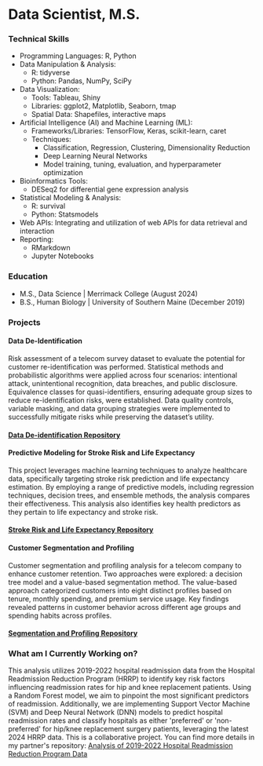 # Data Scientist, M.S.

### Technical Skills
* Programming Languages: R, Python
* Data Manipulation & Analysis:
  * R: tidyverse
  * Python: Pandas, NumPy, SciPy
* Data Visualization:
  * Tools: Tableau, Shiny
  * Libraries: ggplot2, Matplotlib, Seaborn, tmap
  * Spatial Data: Shapefiles, interactive maps
* Artificial Intelligence (AI) and Machine Learning (ML):
  * Frameworks/Libraries: TensorFlow, Keras, scikit-learn, caret
  * Techniques:
    * Classification, Regression, Clustering, Dimensionality Reduction
    * Deep Learning Neural Networks
    * Model training, tuning, evaluation, and hyperparameter optimization
* Bioinformatics Tools:
  * DESeq2 for differential gene expression analysis
* Statistical Modeling & Analysis:
  * R: survival
  * Python: Statsmodels
* Web APIs: Integrating and utilization of web APIs for data retrieval and interaction
* Reporting:
  * RMarkdown
  * Jupyter Notebooks

### Education
* M.S., Data Science | Merrimack College (August 2024)
* B.S., Human Biology | University of Southern Maine (December 2019)

### Projects

#### Data De-Identification
Risk assessment of a telecom survey dataset to evaluate the potential for customer re-identification was performed. Statistical methods and probabilistic algorithms were applied across four scenarios: intentional attack, unintentional recognition, data breaches, and public disclosure. Equivalence classes for quasi-identifiers, ensuring adequate group sizes to reduce re-identification risks, were established. Data quality controls, variable masking, and data grouping strategies were implemented to successfully mitigate risks while preserving the dataset’s utility. 
#### [Data De-identification Repository](https://github.com/SEugley/Data_De-identification)

#### Predictive Modeling for Stroke Risk and Life Expectancy
This project leverages machine learning techniques to analyze healthcare data, specifically targeting stroke risk prediction and life expectancy estimation. By employing a range of predictive models, including regression techniques, decision trees, and ensemble methods, the analysis compares their effectiveness. This analysis also identifies key health predictors as they pertain to life expectancy and stroke risk.
#### [Stroke Risk and Life Expectancy Repository](https://github.com/SEugley/Machine_Learning/tree/main/Stroke_and_Life_Expectancy)

#### Customer Segmentation and Profiling
Customer segmentation and profiling analysis for a telecom company to enhance customer retention. Two approaches were explored: a decision tree model and a value-based segmentation method. The value-based approach categorized customers into eight distinct profiles based on tenure, monthly spending, and premium service usage. Key findings revealed patterns in customer behavior across different age groups and spending habits across profiles. 
#### [Segmentation and Profiling Repository](https://github.com/SEugley/Segmentation_and_Profiling)

### What am I Currently Working on?
This analysis utilizes 2019-2022 hospital readmission data from the Hospital Readmission Reduction Program (HRRP) to identify key risk factors influencing readmission rates for hip and knee replacement patients. Using a Random Forest model, we aim to pinpoint the most significant predictors of readmission. Additionally, we are implementing Support Vector Machine (SVM) and Deep Neural Network (DNN) models to predict hospital readmission rates and classify hospitals as either 'preferred' or 'non-preferred' for hip/knee replacement surgery patients, leveraging the latest 2024 HRRP data.
This is a collaborative project. You can find more details in my partner's repository: [Analysis of 2019-2022 Hospital Readmission Reduction Program Data](https://github.com/adelinecasali4/hospital-readmission)
